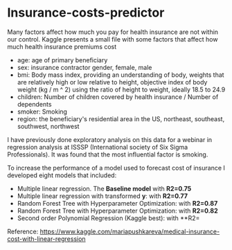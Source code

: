 # Insurance-costs-predictor

Many factors affect how much you pay for health insurance are not within our control. Kaggle presents a small file with some factors that affect how much health insurance premiums cost

- age: age of primary beneficiary
- sex: insurance contractor gender, female, male
- bmi: Body mass index, providing an understanding of body, weights that are relatively high or low relative to height, objective index of body weight (kg / m ^ 2) using the ratio of height to weight, ideally 18.5 to 24.9
- children: Number of children covered by health insurance / Number of dependents
- smoker: Smoking
- region: the beneficiary's residential area in the US, northeast, southeast, southwest, northwest

I have previously done exploratory analysis on this data for a webinar in regression analysis at ISSSP (International society of Six Sigma Professionals). It was found that the most influential factor is smoking.

To increase the performance of a model used to forecast cost of insurance I developed eight models that included:

- Multiple linear regression. The **Baseline model** with **R2=0.75**
- Multiple linear regression with transformed **y**: with **R2=0.77**
- Random Forest Tree with Hyperparameter Optimization: with **R2=0.87**
- Random Forest Tree with Hyperparameter Optimization: with **R2=0.82**
- Second order Polynomial Regression (Kaggle best): with **R2=






Reference: https://www.kaggle.com/mariapushkareva/medical-insurance-cost-with-linear-regression
